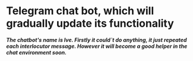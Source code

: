 # Telegram chat bot, which will gradually update its functionality
***The chatbot's name is Ive. Firstly it could`t do anything, it just repeated each interlocutor message. However it will become a good helper in the chat environment soon.***
